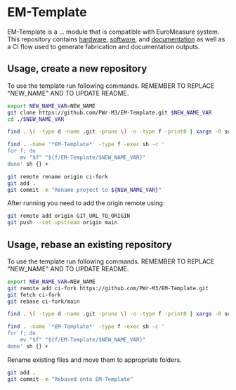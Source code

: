 # EM-Template
EM-Template is a ... module that is compatible with EuroMeasure system.
This repository contains [hardware](/hw), [software](/soft), and [documentation](/docs) as well as a CI flow used to generate fabrication and documentation outputs.


## Usage, create a new repository
To use the template run following commands. REMEMBER TO REPLACE "NEW_NAME" AND TO UPDATE README.
```bash
export NEW_NAME_VAR=NEW_NAME
git clone https://github.com/PWr-M3/EM-Template.git $NEW_NAME_VAR
cd ./$NEW_NAME_VAR

find . \( -type d -name .git -prune \) -o -type f -print0 | xargs -0 sed -i "s/EM-Template/${NEW_NAME_VAR}/g"

find . -name '*EM-Template*' -type f -exec sh -c '
for f; do
    mv "$f" "${f/EM-Template/$NEW_NAME_VAR}"
done' sh {} +

git remote rename origin ci-fork
git add .
git commit -m "Rename project to ${NEW_NAME_VAR}"
```
After running you need to add the origin remote using:
```bash
git remote add origin GIT_URL_TO_ORIGIN
git push --set-upstream origin main
```

## Usage, rebase an existing repository
To use the template run following commands. REMEMBER TO REPLACE "NEW_NAME" AND TO UPDATE README.
```bash
export NEW_NAME_VAR=NEW_NAME
git remote add ci-fork https://github.com/PWr-M3/EM-Template.git
git fetch ci-fork
git rebase ci-fork/main

find . \( -type d -name .git -prune \) -o -type f -print0 | xargs -0 sed -i "s/EM-Template/${NEW_NAME_VAR}/g"

find . -name '*EM-Template*' -type f -exec sh -c '
for f; do
    mv "$f" "${f/EM-Template/$NEW_NAME_VAR}"
done' sh {} +
```
Rename existing files and move them to appropriate folders.
```bash
git add .
git commit -m "Rebased onto EM-Template"
```
